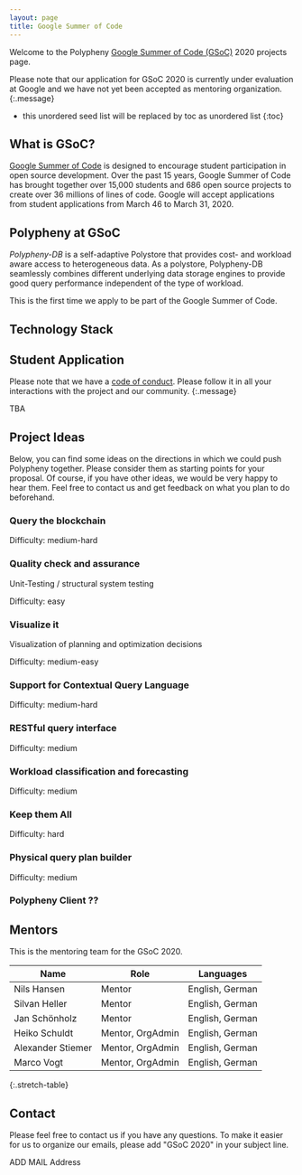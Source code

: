 ```yaml
---
layout: page
title: Google Summer of Code
---
```


Welcome to the Polypheny [Google Summer of Code (GSoC)](https://summerofcode.withgoogle.com/) 2020 projects page.

Please note that our application for GSoC 2020 is currently under evaluation at Google and we have not yet been accepted as mentoring organization. 
{:.message}


* this unordered seed list will be replaced by toc as unordered list
{:toc}


## What is GSoC?

[Google Summer of Code](https://summerofcode.withgoogle.com/) is designed to encourage student participation in open source development. Over the past 15 years, Google Summer of Code has brought together over 15,000 students and 686 open source projects to create over 36 millions of lines of code. Google will accept applications from student applications from March 46 to March 31, 2020.


## Polypheny at GSoC

_Polypheny-DB_ is a self-adaptive Polystore that provides cost- and workload aware access to heterogeneous data. As a polystore, Polypheny-DB seamlessly combines different underlying data storage engines to provide good query performance independent of the type of workload.

This is the first time we apply to be part of the Google Summer of Code.  



## Technology Stack




## Student Application

Please note that we have a [code of conduct](https://polypheny.org/community/code_of_conduct/). Please follow it in all your interactions with the project and our community.
{:.message}

TBA



## Project Ideas

Below, you can find some ideas on the directions in which we could push Polypheny together. Please consider them as starting points for your proposal. Of course, if you have other ideas, we would be very happy to hear them. Feel free to contact us and get feedback on what you plan to do beforehand.

### Query the blockchain
Difficulty: medium-hard


### Quality check and assurance
Unit-Testing / structural system testing  

Difficulty: easy


###  Visualize it  
Visualization of planning and optimization decisions

Difficulty: medium-easy


### Support for Contextual Query Language

Difficulty: medium-hard


### RESTful query interface 

Difficulty: medium


### Workload classification and forecasting

Difficulty: medium


### Keep them All     

Difficulty: hard



### Physical query plan builder

Difficulty: medium


### Polypheny Client ?? 




## Mentors

This is the mentoring team for the GSoC 2020.

| Name              | Role             | Languages       |
|-------------------|------------------|-----------------|
| Nils Hansen       | Mentor           | English, German |
| Silvan Heller     | Mentor           | English, German |
| Jan Schönholz     | Mentor           | English, German |
| Heiko Schuldt     | Mentor, OrgAdmin | English, German |
| Alexander Stiemer | Mentor, OrgAdmin | English, German |
| Marco Vogt        | Mentor, OrgAdmin | English, German |
{:.stretch-table}



## Contact

Please feel free to contact us if you have any questions. To make it easier for us to organize our emails, please add "GSoC 2020" in your subject line. 

ADD MAIL Address


